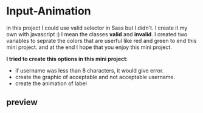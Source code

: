 # Input-Animation

in this project I could use valid selector in Sass but I didn't. I create it my own with javascript :) I mean the classes **valid** and **invalid**. I created two variables to seprate the colors that are userful like red and green to end this mini project. and at the end I hope that you enjoy this mini project.

**I tried to create this options in this mini project**:
- if username was less than 8 characters, it would give error.
- create the graphic of acceptable and not acceptable username.
- create the animation of label

## preview

